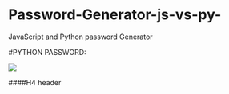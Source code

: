 # Password-Generator-js-vs-py-
JavaScript and Python password Generator



#PYTHON PASSWORD:

![](https://pandao.github.io/editor.md/examples/images/4.jpg)


####H4 header
